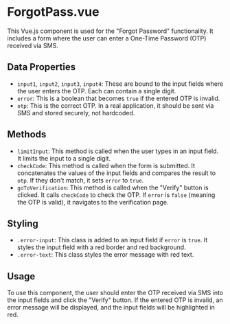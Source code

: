 # ForgotPass.vue

This Vue.js component is used for the "Forgot Password" functionality. It includes a form where the user can enter a One-Time Password (OTP) received via SMS.

## Data Properties

- `input1`, `input2`, `input3`, `input4`: These are bound to the input fields where the user enters the OTP. Each can contain a single digit.
- `error`: This is a boolean that becomes `true` if the entered OTP is invalid.
- `otp`: This is the correct OTP. In a real application, it should be sent via SMS and stored securely, not hardcoded.

## Methods

- `limitInput`: This method is called when the user types in an input field. It limits the input to a single digit.
- `checkCode`: This method is called when the form is submitted. It concatenates the values of the input fields and compares the result to `otp`. If they don't match, it sets `error` to `true`.
- `goToVerification`: This method is called when the "Verify" button is clicked. It calls `checkCode` to check the OTP. If `error` is `false` (meaning the OTP is valid), it navigates to the verification page.

## Styling

- `.error-input`: This class is added to an input field if `error` is `true`. It styles the input field with a red border and red background.
- `.error-text`: This class styles the error message with red text.

## Usage

To use this component, the user should enter the OTP received via SMS into the input fields and click the "Verify" button. If the entered OTP is invalid, an error message will be displayed, and the input fields will be highlighted in red.
